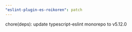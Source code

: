 ```yaml
---
"eslint-plugin-es-roikoren": patch
---
```


chore(deps): update typescript-eslint monorepo to v5.12.0
